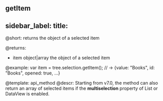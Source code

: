getItem
---
sidebar_label: 
title: 
---          

@short:
returns the object of a selected item

@returns:
- item		object|array		the object of a selected item


@example:
var item = tree.selection.getItem();
// -> {value: "Books", id: "Books", opened: true, …}


@template: api_method
@descr:
Starting from v7.0, the method can also return an array of selected items if the **multiselection** property of List or DataView is enabled.

